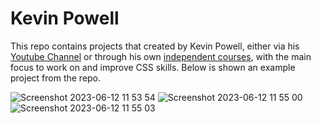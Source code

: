 # Kevin Powell

This repo contains projects that created by Kevin Powell, either via his [Youtube Channel]() or through his own [independent courses](https://www.kevinpowell.co/courses/), with the main focus to work on and improve CSS skills. Below is shown an example project from the repo. 

![Screenshot 2023-06-12 11 53 54](https://github.com/gdwhittaker94/kevin_powell/assets/105855731/f2545939-ac28-41a4-aea4-a24d6202f451)
![Screenshot 2023-06-12 11 55 00](https://github.com/gdwhittaker94/kevin_powell/assets/105855731/82b0b8fc-005d-4bcb-8597-040f85b84709)
![Screenshot 2023-06-12 11 55 03](https://github.com/gdwhittaker94/kevin_powell/assets/105855731/da92560a-6350-44a5-b729-fb76b76e72ea)

